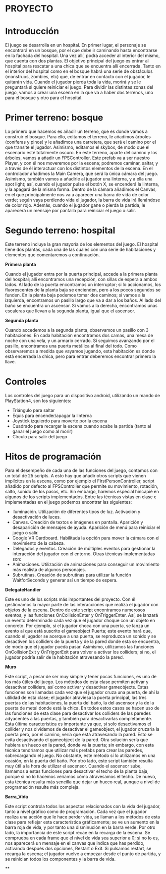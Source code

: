 # PROYECTO
# Introducción
  El juego se desarrolla en un hospital. En primer lugar, el personaje se encontrará en un bosque, por el que debe ir caminando hasta encontrarse en la fachada del hospital. Una vez allí, podrá acceder al interior del mismo, que cuenta con dos plantas. El objetivo principal del juego es entrar al hospital para rescatar a una chica que se encuentra allí encerrada. Tanto en el interior del hospital como en el bosque habrá una serie de obstáculos (monstruos, zombies, etc) que, de entrar en contacto con el jugador, le quitarán vida. Cuando el jugador pierda toda la vida, morirá y se le preguntará si quiere reiniciar el juego. 
  Para dividir las distintas zonas del juego, vamos a crear una escena en la que va a haber dos terrenos, uno para el bosque y otro para el hospital. 
  
# Primer terreno: bosque
Lo primero que hacemos es añadir un terreno, que es donde vamos a construir el bosque. Para ello, editamos el terreno, le añadimos árboles (coníferas y pinos) y le añadimos una carretera, que será el camino por el que transite el jugador. Asimismo, editamos el skybox, de modo que el escenario esté totalmente oscuro. En este terreno, aparte del camino y los árboles, vamos a añadir un FPSController. Este prefab va a ser nuestro Player, y con él nos moveremos por la escena; podremos caminar, saltar, y a través de él interactuar con los distintos elementos de la escena. En el controlador añadimos la Main Camera, que será la única cámara del juego. Asimismo, también vamos a añadirle al jugador una linterna, y a ella una spot light; así, cuando el jugador pulse el botón X, se encenderá la linterna, y la apagará de la misma forma. Dentro de la cámara añadimos el Canvas, en el que principalmente nos va a aparecer una barra de vida de color verde; según vaya perdiendo vida el jugador, la barra de vida irá llenándose de color rojo. Además, cuando el jugador gane o pierda la partida, le aparecerá un mensaje por pantalla para reiniciar el juego o salir. 

# Segundo terreno: hospital
Este terreno incluye la gran mayoría de los elementos del juego. El hospital tiene dos plantas, cada una de las cuales con una serie de habitaciones y elementos que comentaremos a continuación.

**Primera planta** 

Cuando el jugador entra por la puerta principal, accede a la primera planta del hospital; allí encontramos una recepción, con sillas de espera a ambos lados. Al lado de la puerta encontramos un interruptor; si lo accionamos, los fluorescentes de la planta baja se encienden, pero a los pocos segundos se funden. En la planta baja podemos tomar dos caminos; si vamos a la izquierda, encontramos un pasillo largo que va a dar a los baños. Al lado del baño se encuentra un ascensor. Si vamos a la derecha, encontramos unas escaleras que llevan a la segunda planta, igual que el ascensor. 

**Segunda planta**

Cuando accedemos a la segunda planta, observamos un pasillo con 3 habitaciones. En cada habitación encontramos dos camas, una mesa de noche con una vela, y un armario cerrado. Si seguimos avanzando por el pasillo, encontramos una puerta metálica al final del todo. Como observaremos a medida que vayamos jugando, esta habitación es donde está encerrada la chica, pero para entrar deberemos encontrar primero la llave.

# Controles
Los controles del juego para un dispositivo android, utilizando un mando de PlayStation4, son los siguientes:
- Triángulo para saltar
- Equis para encender/apagar la linterna 
- Joystick izquierdo para moverte por la escena
- Cuadrado para recargar la escena cuando acabe la partida (tanto al ganar el juego como al morir)
- Círculo para salir del juego

# Hitos de programación
Para el desempeño de cada una de las funciones del juego, contamos con un total de 25 scripts. A esto hay que añadir otros scripts que vienen implícitos en la escena, como por ejemplo el FirstPersonController, script añadido por defecto al FPSController que permite su movimiento, rotación, salto, sonido de los pasos, etc. Sin embargo, haremos especial hincapié en algunos de los scripts implementados. Entre las técnicas vistas en clase e implementadas en el juego podemos encontrar las siguientes:
- Iluminación. Utilización de diferentes tipos de luz. Activación y desactivación de luces.
- Canvas. Creación de textos e imágenes en pantalla. Aparición y desaparición de mensajes de ayuda. Aparición de menú para reiniciar el juego o salir.
- Google VR Cardboard. Habilitada la opción para mover la cámara con el movimiento de la cabeza.
- Delegados y eventos. Creación de múltiples eventos para gestionar la interacción del jugador con el entorno.
Otras técnicas implementadas son:
- Animaciones. Utilización de animaciones para conseguir un movimiento más realista de algunos personajes.
- Subrutinas. Creación de subrutinas para utilizar la función WaitforSeconds y generar así un tiempo de espera.

**DelegateHandler**

Este es uno de los scripts más importantes del proyecto. Con él gestionamos la mayor parte de las interacciones que realiza el jugador con objetos de la escena. Dentro de este script encontramos numerosos eventos, y las funciones OnCollisionEnter y OnTriggerEnter. Así, se lanzará un evento determinado cada vez que el jugador choque con un objeto en concreto. Por ejemplo, si el jugador choca con una puerta, se lanza un evento al que está suscrito el gameobject Puerta; este evento hará que, cuando el jugador se acerque a una puerta, se reproduzca un sonido y se desactiven los colliders de la puerta y de la pared donde esta se encuentra, de modo que el jugador pueda pasar. Asimismo, utilizamos las funciones OnCollisionExit y OnTriggerExit para volver a activar los colliders; si no, el jugador podría salir de la habitación atravesando la pared. 

**Muro**

Este script, a pesar de ser muy simple y tener pocas funciones, es uno de los más útiles del juego. Los métodos de esta clase permiten activar y desactivar colliders, así como activar y desactivar gameobjects. Estas funciones son llamadas cada vez que el jugador cruza una puerta, de ahí la utilidad de esta clase; el jugador atraviesa la puerta principal, las tres puertas de las habitaciones, la puerta del baño, la del ascensor y la de la puerta de metal donde está la chica. En todos estos casos se hacen uso de las funciones de esta clase para desactivar los colliders de las paredes adyacentes a las puertas, y también para desactivarlas completamente. Esta última característica es importante ya que, si solo desactivamos el collider y nos olvidamos de desactivar el gameobject, el jugador cruzaría la puerta pero, por el camino, vería que está atravesando la pared. Esto se evita desactivando el gameobject de la pared. Otra solución sería que hubiera un hueco en la pared, donde va la puerta; sin embargo, con esta técnica tendríamos que utilizar más prefabs para crear las paredes, sobrecargando el juego. No obstante, este método sí lo utilizamos en una ocasión, en la puerta del baño.
  Por otro lado, este script también resulta muy útil a la hora de utilizar el ascensor. Cuando el ascensor sube, llamamos a estas funciones para desactivar el techo de la planta baja, porque si no lo hacemos veríamos cómo atravesamos el techo. De nuevo, esta técnica resulta más sencilla que dejar un hueco real, aunque a nivel de programación resulte más compleja. 
  
**Barra_Vida**

Este script controla todos los aspectos relacionados con la vida del jugador, tanto a nivel gráfico como de programación. Cada vez que el jugador realiza una acción que le hace perder vida, se llaman a los métodos de esta clase para reflejar esta característica gráficamente; se ve un aumento en la barra roja de vida, y por tanto una disminución en la barra verde. Por otro lado, la importancia de este script recae en la recarga de la escena. Se comprueba en cada frame que el nivel de vida sea superior a 0; si no lo es, nos aparecerá un mensaje en el canvas que indica que has perdido, activando después dos opciones, Restart o Exit. Si pulsamos restart, se recarga la escena; el jugador vuelve a empezar desde el punto de partida, y se reinician todos los componentes y la barra de vida. 

**
